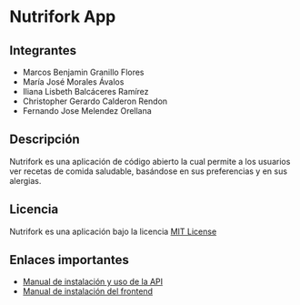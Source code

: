 # Nutrifork App

## Integrantes

- Marcos Benjamin Granillo Flores
- María José Morales Ávalos
- Iliana Lisbeth Balcáceres Ramírez
- Christopher Gerardo Calderon Rendon
- Fernando Jose Melendez Orellana

## Descripción

Nutrifork es una aplicación de código abierto la cual permite a los usuarios ver recetas de comida saludable, basándose en sus preferencias y en sus alergias.

## Licencia

Nutrifork es una aplicación bajo la licencia [MIT License](./LICENSE)

## Enlaces importantes

- [Manual de instalación y uso de la API](server/README.md)
- [Manual de instalación del frontend ](client/README.md)
